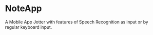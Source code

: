 # NoteApp
A Mobile App Jotter with features of Speech Recognition as input or by regular keyboard input.
